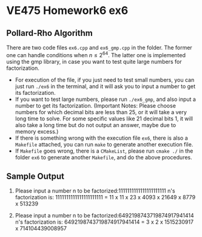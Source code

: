 # VE475 Homework6 ex6

## Pollard-Rho Algorithm

There are two code files ```ex6.cpp``` and ```ex6_gmp.cpp``` in the folder. The former one can handle conditions when $n \leq 2^{64}$. The latter one is implemented using the gmp library, in case you want to test quite large numbers for factorization. 

* For execution of the file, if you just need to test small numbers, you can just run ```./ex6``` in the terminal, and it will ask you to input a number to get its factorization. 
* If you want to test large numbers, please run ```./ex6_gmp```, and also input a number to get its factorization. (Important Notes: Please choose numbers for which decimal bits are less than 25, or it will take a very long time to solve. For some specific values like 21 decimal bits 1, it will also take a long time but do not output an answer, maybe due to memory excess.)
* If there is something wrong with the execution file ```ex6```, there is also a ```Makefile``` attached, you can run ```make``` to generate another execution file.
* If ```Makefile``` goes wrong, there is a ```CMakeList```, please run ```cmake ./``` in the folder ```ex6``` to generate another ```Makefile```, and do the above procedures.



## Sample Output

1. Please input a number n to be factorized:1111111111111111111111
   n's factorization is: 1111111111111111111111 = 11 x 11 x 23 x 4093 x 21649 x 8779 x 513239

2. Please input a number n to be factorized:6492198743719874917941414
   n's factorization is: 6492198743719874917941414 = 3 x 2 x 1515230917 x 714104439008957

